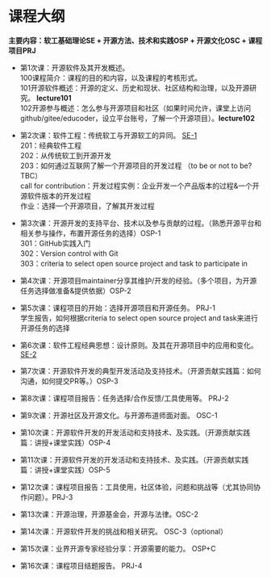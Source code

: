 # 课程大纲
**主要内容：软工基础理论SE + 开源方法、技术和实践OSP + 开源文化OSC + 课程项目PRJ**

* 第1次课：开源软件及其开发概述。  
 100课程简介：课程的目的和内容，以及课程的考核形式。  
 101开源软件概述：开源的定义、历史和现状、社区结构和治理，以及开源研究。 **lecture101**  
 102开源参与概述：怎么参与开源项目和社区（如果时间允许，课堂上访问github/gitee/educoder，设立平台账号，了解一个开源项目）。**lecture102**

* 第2次课：软件工程：传统软工与开源软工的异同。 <u>SE-1</u>  
 201：经典软件工程  
 202：从传统软工到开源开发     
 203：如何通过互联网了解一个开源项目的开发过程 （to be or not to be? TBC）  
 call for contribution：开发过程实例：企业开发一个产品版本的过程&一个开源软件版本的开发过程    
 作业：选择一个开源项目，了解其开发过程

* 第3次课：开源开发的支持平台、技术以及参与贡献的过程。（熟悉开源平台和相关参与操作，布置开源任务的选择）OSP-1   
301：GitHub实践入门  
302：Version control with Git  
303：criteria to select open source project and task to participate in

* 第4次课：开源项目maintainer分享其维护/开发的经验。（多个项目，为开源任务选择做准备&提供依据）OSP-2

* 第5次课：课程项目的开始：选择开源项目和开源任务。 PRJ-1    
学生报告，如何根据criteria to select open source project and task来进行开源任务的选择

* 第6次课：软件工程经典思想：设计原则。及其在开源项目中的应用和变化。 <u>SE-2</u>

* 第7次课：开源软件开发的典型开发活动及支持技术。（开源贡献实践篇：如何沟通，如何提交PR等。）OSP-3

* 第8次课：课程项目报告：任务选择/合作反馈/工具使用等。 PRJ-2

* 第9次课：开源社区及开源文化。与开源布道师面对面。 OSC-1

* 第10次课：开源软件开发的开发活动和支持技术、及实践。（开源贡献实践篇：讲授+课堂实践）OSP-4

* 第11次课：开源软件开发的开发活动和支持技术、及实践。（开源贡献实践篇：讲授+课堂实践）OSP-5

* 第12次课：课程项目报告：工具使用，社区体验，问题和挑战等（尤其协同协作问题）。PRJ-3
 
* 第13次课：开源治理，开源基金会，开源与法律。OSC-2

* 第14次课：开源软件开发的挑战和相关研究。 OSC-3（optional）

* 第15次课：业界开源专家经验分享：开源需要的能力。 OSP+C

* 第16次课：课程项目结题报告。 PRJ-4








